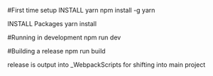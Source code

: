 #First time setup
INSTALL yarn
npm install -g yarn

INSTALL Packages
yarn install

#Running in development
npm run dev

#Building a release
npm run build

release is output into _WebpackScripts for shifting into main project